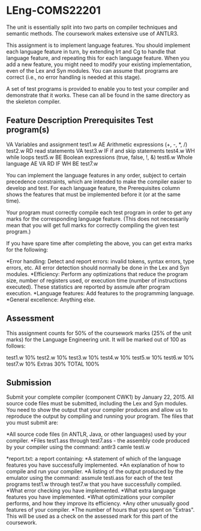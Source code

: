 LEng-COMS22201
==============

The unit is essentially split into two parts on compiler techniques and semantic methods. The coursework makes extensive use of ANTLR3.

This assignment is to implement language features. You should implement each language feature in turn, by extending Irt and Cg to handle that language feature, and repeating this for each language feature. When you add a new feature, you might need to modify your existing implementation, even of the Lex and Syn modules. You can assume that programs are correct (i.e., no error handling is needed at this stage).

A set of test programs is provided to enable you to test your compiler and demonstrate that it works. These can all be found in the same directory as the skeleton compiler.

Feature	Description	Prerequisites	            Test program(s)
---------------------------------------------------------------
VA	Variables and assignment	 	            test1.w
AE	Arithmetic expressions (+, -, *, /)		    test2.w
RD	read statements	VA	                        test3.w
IF	if and skip statements		                test4.w
WH	while loops		                            test5.w
BE	Boolean expressions (true, false, !, &)		test6.w
Whole language	AE VA RD IF WH BE	            test7.w

You can implement the language features in any order, subject to certain precedence constraints, which are intended to make the compiler easier to develop and test. For each language feature, the Prerequisites column shows the features that must be implemented before it (or at the same time).

Your program must correctly compile each test program in order to get any marks for the corresponding language feature. (This does not necessarily mean that you will get full marks for correctly compiling the given test program.)

If you have spare time after completing the above, you can get extra marks for the following:

*Error handling: Detect and report errors: invalid tokens, syntax errors, type errors, etc. All error detection should normally be done in the Lex and Syn modules.
*Efficiency: Perform any optimizations that reduce the program size, number of registers used, or execution time (number of instructions executed). These statistics are reported by assmule after program execution.
*Language features: Add features to the programming language.
*General excellence: Anything else.

Assessment
----------

This assignment counts for 50% of the coursework marks (25% of the unit marks) for the Language Engineering unit. It will be marked out of 100 as follows:

test1.w	10%
test2.w	10%
test3.w	10%
test4.w	10%
test5.w	10%
test6.w	10%
test7.w	10%
Extras	30%
TOTAL	100%

Submission
----------

Submit your complete compiler (component CWK1) by January 22, 2015. All source code files must be submitted, including the Lex and Syn modules. You need to show the output that your compiler produces and allow us to reproduce the output by compiling and running your program. The files that you must submit are:

*All source code files (in ANTLR, Java, or other languages) used by your compiler.
*Files test1.ass through test7.ass - the assembly code produced by your compiler using the command: antlr3 camle testi.w

*report.txt: a report containing:
    *A statement of which of the language features you have successfully implemented.
    *An explanation of how to compile and run your compiler.
    *A listing of the output produced by the emulator using the command: assmule testi.ass for each of the test programs test1.w through test7.w that you have successfully compiled.
    *What error checking you have implemented.
    *What extra language features you have implemented.
    *What optimizations your compiler performs, and how they improve its efficiency.
    *Any other unusually good features of your compiler.
    *The number of hours that you spent on "Extras". This will be used as a check on the assessed mark for this part of the coursework.

